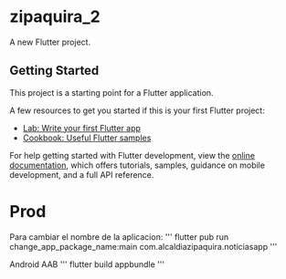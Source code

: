 # zipaquira_2

A new Flutter project.

## Getting Started

This project is a starting point for a Flutter application.

A few resources to get you started if this is your first Flutter project:

- [Lab: Write your first Flutter app](https://docs.flutter.dev/get-started/codelab)
- [Cookbook: Useful Flutter samples](https://docs.flutter.dev/cookbook)

For help getting started with Flutter development, view the
[online documentation](https://docs.flutter.dev/), which offers tutorials,
samples, guidance on mobile development, and a full API reference.


# Prod
Para cambiar el nombre de la aplicacion:
'''
flutter pub run change_app_package_name:main com.alcaldiazipaquira.noticiasapp
'''

Android AAB
'''
flutter build appbundle
'''
